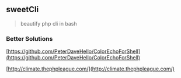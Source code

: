 ## sweetCli
> beautify php cli in bash

### Better Solutions

[https://github.com/PeterDaveHello/ColorEchoForShell](https://github.com/PeterDaveHello/ColorEchoForShell)

[http://climate.thephpleague.com/](http://climate.thephpleague.com/)
